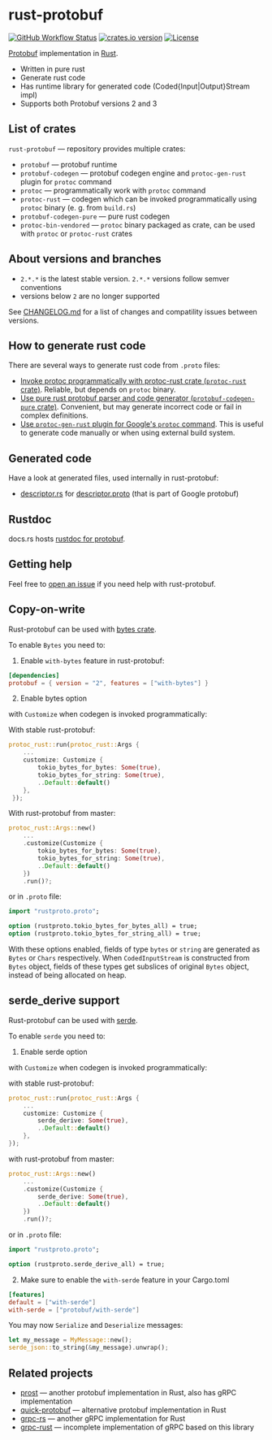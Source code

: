 rust-protobuf
=============

<!-- https://travis-ci.org/stepancheg/rust-protobuf.png -->
[![GitHub Workflow Status](https://img.shields.io/github/workflow/status/stepancheg/rust-protobuf/CI)](https://github.com/stepancheg/rust-protobuf/actions?query=workflow%3ACI)
[![crates.io version](https://img.shields.io/crates/v/protobuf.svg)](https://crates.io/crates/protobuf)
[![License](https://img.shields.io/crates/l/protobuf.svg)](https://github.com/stepancheg/rust-protobuf/blob/master/LICENSE.txt)

[Protobuf](https://developers.google.com/protocol-buffers/docs/overview) implementation in [Rust](https://www.rust-lang.org/).

* Written in pure rust
* Generate rust code
* Has runtime library for generated code
  (Coded{Input|Output}Stream impl)
* Supports both Protobuf versions 2 and 3

## List of crates

`rust-protobuf` — repository provides multiple crates:

* `protobuf` — protobuf runtime
* `protobuf-codegen` — protobuf codegen engine and `protoc-gen-rust` plugin for `protoc` command
* `protoc` — programmatically work with `protoc` command
* `protoc-rust` — codegen which can be invoked programmatically using `protoc` binary (e. g. from `build.rs`)
* `protobuf-codegen-pure` — pure rust codegen
* `protoc-bin-vendored` — `protoc` binary packaged as crate, can be used with `protoc` or `protoc-rust` crates

## About versions and branches

- `2.*.*` is the latest stable version. `2.*.*` versions follow semver conventions
- versions below `2` are no longer supported

See [CHANGELOG.md](CHANGELOG.md) for a list of changes and compatility issues between versions.

## How to generate rust code

There are several ways to generate rust code from `.proto` files:

* [Invoke protoc programmatically with protoc-rust crate
  (`protoc-rust` crate)](https://github.com/stepancheg/rust-protobuf/tree/master/protoc).
  Reliable, but depends on `protoc` binary.
* [Use pure rust protobuf parser and code generator
  (`protobuf-codegen-pure` crate)](https://github.com/stepancheg/rust-protobuf/tree/master/protobuf-codegen-pure).
  Convenient, but may generate incorrect code or fail in complex definitions.
* [Use `protoc-gen-rust` plugin for Google's `protoc` command](https://github.com/stepancheg/rust-protobuf/tree/master/protobuf-codegen).
  This is useful to generate code manually or when using external build system.

## Generated code

Have a look at generated files, used internally in rust-protobuf:

* [descriptor.rs](https://github.com/stepancheg/rust-protobuf/blob/master/protobuf/src/descriptor.rs)
  for [descriptor.proto](https://github.com/stepancheg/rust-protobuf/blob/master/proto/google/protobuf/descriptor.proto)
  (that is part of Google protobuf)

## Rustdoc

docs.rs hosts [rustdoc for protobuf](https://docs.rs/protobuf/*/protobuf/).

## Getting help

Feel free to [open an issue](https://github.com/stepancheg/rust-protobuf/issues/new)
if you need help with rust-protobuf.

## Copy-on-write

Rust-protobuf can be used with [bytes crate](https://github.com/tokio-rs/bytes).

To enable `Bytes` you need to:

1. Enable `with-bytes` feature in rust-protobuf:

```toml
[dependencies]
protobuf = { version = "2", features = ["with-bytes"] }
```

2. Enable bytes option

with `Customize` when codegen is invoked programmatically:

With stable rust-protobuf:

```rust
protoc_rust::run(protoc_rust::Args {
    ...
    customize: Customize {
        tokio_bytes_for_bytes: Some(true),
        tokio_bytes_for_string: Some(true),
        ..Default::default()
    },
 });
```

With rust-protobuf from master:

```rust
protoc_rust::Args::new()
    ...
    .customize(Customize {
        tokio_bytes_for_bytes: Some(true),
        tokio_bytes_for_string: Some(true),
        ..Default::default()
    })
    .run()?;
```

or in `.proto` file:

```proto
import "rustproto.proto";

option (rustproto.tokio_bytes_for_bytes_all) = true;
option (rustproto.tokio_bytes_for_string_all) = true;
```

With these options enabled, fields of type `bytes` or `string` are
generated as `Bytes` or `Chars` respectively. When `CodedInputStream` is constructed
from `Bytes` object, fields of these types get subslices of original `Bytes` object,
instead of being allocated on heap.

## serde_derive support
Rust-protobuf can be used with [serde](https://github.com/serde-rs/serde).

To enable `serde` you need to:

1. Enable serde option

with `Customize` when codegen is invoked programmatically:

with stable rust-protobuf:

```rust
protoc_rust::run(protoc_rust::Args {
    ...
    customize: Customize {
        serde_derive: Some(true),
        ..Default::default()
    },
});
```
 
with rust-protobuf from master:

```rust
protoc_rust::Args::new()
    ...
    .customize(Customize {
        serde_derive: Some(true),
        ..Default::default()
    })
    .run()?;
```

or in `.proto` file:

```proto
import "rustproto.proto";

option (rustproto.serde_derive_all) = true;
```

2. Make sure to enable the `with-serde` feature in your Cargo.toml

```toml
[features]
default = ["with-serde"]
with-serde = ["protobuf/with-serde"]
```

You may now `Serialize` and `Deserialize` messages:

```rust
let my_message = MyMessage::new();
serde_json::to_string(&my_message).unwrap();
```

## Related projects

* [prost](https://github.com/danburkert/prost) — another protobuf implementation in Rust, also has gRPC implementation
* [quick-protobuf](https://github.com/tafia/quick-protobuf) — alternative protobuf implementation in Rust
* [grpc-rs](https://github.com/pingcap/grpc-rs/) — another gRPC implementation for Rust
* [grpc-rust](https://github.com/stepancheg/grpc-rust) — incomplete implementation of gRPC based on this library
